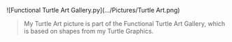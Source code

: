 ![Functional Turtle Art Gallery.py](.../Pictures/Turtle Art.png)

> My Turtle Art picture is part of the Functional Turtle Art Gallery, which is based on shapes from my Turtle Graphics.
